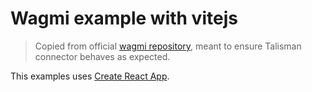 # Wagmi example with vitejs

> Copied from official [wagmi repository](https://github.com/tmm/wagmi), meant to ensure Talisman connector behaves as expected.

This examples uses [Create React App](https://create-react-app.dev).
